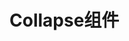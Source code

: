 # Collapse组件

<preview path="../packages/collapse/collapse.vue" title="基础用法" description="Collapse 组件的基础用法"></preview>
